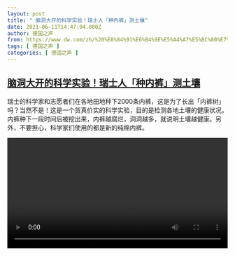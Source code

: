 ```yaml
---
layout: post
title: " 脑洞大开的科学实验！瑞士人「种内裤」测土壤"
date: 2021-06-11T14:47:04.000Z
author: 德国之声
from: https://www.dw.com/zh/%20%E8%84%91%E6%B4%9E%E5%A4%A7%E5%BC%80%E7%9A%84%E7%A7%91%E5%AD%A6%E5%AE%9E%E9%AA%8C%EF%BC%81%E7%91%9E%E5%A3%AB%E4%BA%BA%E3%80%8C%E7%A7%8D%E5%86%85%E8%A3%A4%E3%80%8D%E6%B5%8B%E5%9C%9F%E5%A3%A4/a-57830601
tags: [ 德国之声 ]
categories: [ 德国之声 ]
---
```

<!--1623422824000-->
[脑洞大开的科学实验！瑞士人「种内裤」测土壤](https://www.dw.com/zh/%20%E8%84%91%E6%B4%9E%E5%A4%A7%E5%BC%80%E7%9A%84%E7%A7%91%E5%AD%A6%E5%AE%9E%E9%AA%8C%EF%BC%81%E7%91%9E%E5%A3%AB%E4%BA%BA%E3%80%8C%E7%A7%8D%E5%86%85%E8%A3%A4%E3%80%8D%E6%B5%8B%E5%9C%9F%E5%A3%A4/a-57830601)
------

<div>
<p>瑞士的科学家和志愿者们在各地田地种下2000条内裤，这是为了长出「内裤树」吗？当然不是！这是一个货真价实的科学实验，目的是检测各地土壤的健康状况，内裤种下一段时间后被挖出来，内裤越腐烂，洞洞越多，就说明土壤越健康。另外，不要担心，科学家们使用的都是新的纯棉内裤。</small></p><video src="https://tvdownloaddw-a.akamaihd.net/dwtv_video/flv/vdt_zh/2021/bchi210609_001_69223bchi_210609_underpants-1_sd_sor.mp4" controls style="width:100%"></video>
</div>
